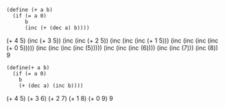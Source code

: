 ```
(define (+ a b)
  (if (= a 0)
      b
      (inc (+ (dec a) b))))
```
(+ 4 5)
(inc (+ 3 5))
(inc (inc (+ 2 5))
(inc (inc (inc (+ 1 5)))
(inc (inc (inc (inc (+ 0 5)))))
(inc (inc (inc (inc (5)))))
(inc (inc (inc (6))))
(inc (inc (7)))
(inc (8))
9


```
(define(+ a b)
  (if (= a 0)
    b
    (+ (dec a) (inc b))))
```

(+ 4 5)
(+ 3 6)
(+ 2 7)
(+ 1 8)
(+ 0 9)
9